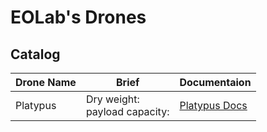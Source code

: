 # EOLab's Drones

## Catalog

| Drone Name | Brief                              | Documentaion                          |
| ---------- | ---------------------------------- | ------------------------------------- |
| Platypus   | Dry weight: <br>payload capacity: | [Platypus Docs](./platypus/README.md) |
